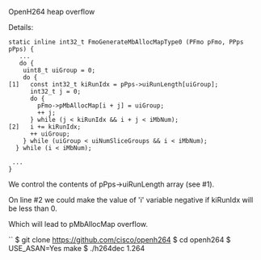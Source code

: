 OpenH264 heap overflow

Details:
```
static inline int32_t FmoGenerateMbAllocMapType0 (PFmo pFmo, PPps pPps) {
   ...
   do {
    uint8_t uiGroup = 0;
    do {
[1]   const int32_t kiRunIdx = pPps->uiRunLength[uiGroup];
      int32_t j = 0;
      do {
        pFmo->pMbAllocMap[i + j] = uiGroup;
        ++ j;
      } while (j < kiRunIdx && i + j < iMbNum);
[2]   i += kiRunIdx;
      ++ uiGroup;
    } while (uiGroup < uiNumSliceGroups && i < iMbNum);
  } while (i < iMbNum);

 ...
}

```

We control the contents of pPps->uiRunLength array (see #1).

On line #2 we could make the value of 'i' variable negative if kiRunIdx will be less than 0.

Which will lead to pMbAllocMap overflow.

``
$ git clone https://github.com/cisco/openh264
$ cd openh264
$ USE_ASAN=Yes make
$ ./h264dec 1.264
```
